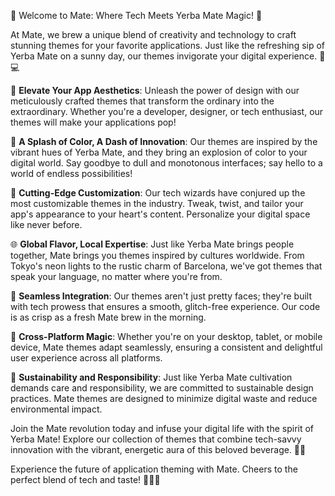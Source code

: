 🌿 Welcome to Mate: Where Tech Meets Yerba Mate Magic! 🚀

At Mate, we brew a unique blend of creativity and technology to craft stunning themes for your favorite applications. Just like the refreshing sip of Yerba Mate on a sunny day, our themes invigorate your digital experience. 🍃💻

🚀 **Elevate Your App Aesthetics**: Unleash the power of design with our meticulously crafted themes that transform the ordinary into the extraordinary. Whether you're a developer, designer, or tech enthusiast, our themes will make your applications pop!

🌈 **A Splash of Color, A Dash of Innovation**: Our themes are inspired by the vibrant hues of Yerba Mate, and they bring an explosion of color to your digital world. Say goodbye to dull and monotonous interfaces; say hello to a world of endless possibilities!

🔧 **Cutting-Edge Customization**: Our tech wizards have conjured up the most customizable themes in the industry. Tweak, twist, and tailor your app's appearance to your heart's content. Personalize your digital space like never before.

🌐 **Global Flavor, Local Expertise**: Just like Yerba Mate brings people together, Mate brings you themes inspired by cultures worldwide. From Tokyo's neon lights to the rustic charm of Barcelona, we've got themes that speak your language, no matter where you're from.

🚀 **Seamless Integration**: Our themes aren't just pretty faces; they're built with tech prowess that ensures a smooth, glitch-free experience. Our code is as crisp as a fresh Mate brew in the morning.

📱 **Cross-Platform Magic**: Whether you're on your desktop, tablet, or mobile device, Mate themes adapt seamlessly, ensuring a consistent and delightful user experience across all platforms.

🌱 **Sustainability and Responsibility**: Just like Yerba Mate cultivation demands care and responsibility, we are committed to sustainable design practices. Mate themes are designed to minimize digital waste and reduce environmental impact.

Join the Mate revolution today and infuse your digital life with the spirit of Yerba Mate! Explore our collection of themes that combine tech-savvy innovation with the vibrant, energetic aura of this beloved beverage. 🍃✨

Experience the future of application theming with Mate. Cheers to the perfect blend of tech and taste! 🎉🌐🍵
